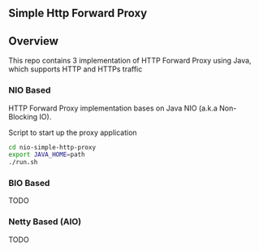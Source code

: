 Simple Http Forward Proxy
--

## Overview
This repo contains 3 implementation of HTTP Forward Proxy using Java, which supports HTTP and HTTPs traffic



### NIO Based
HTTP Forward Proxy implementation bases on Java NIO (a.k.a Non-Blocking IO).

Script to start up the proxy application

```bash
cd nio-simple-http-proxy
export JAVA_HOME=path
./run.sh
```


### BIO Based

TODO

### Netty Based (AIO)

TODO
